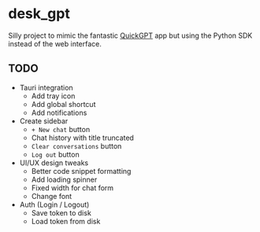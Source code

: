 # desk_gpt

Silly project to mimic the fantastic [QuickGPT](https://sindresorhus.gumroad.com/l/quickgpt) app but using the Python SDK instead of the web interface.

## TODO
* Tauri integration
  * Add tray icon
  * Add global shortcut
  * Add notifications
* Create sidebar
  * `+ New chat` button
  * Chat history with title truncated
  * `Clear conversations` button
  * `Log out` button
* UI/UX design tweaks
  * Better code snippet formatting
  * Add loading spinner
  * Fixed width for chat form
  * Change font
* Auth (Login / Logout)
  * Save token to disk
  * Load token from disk
